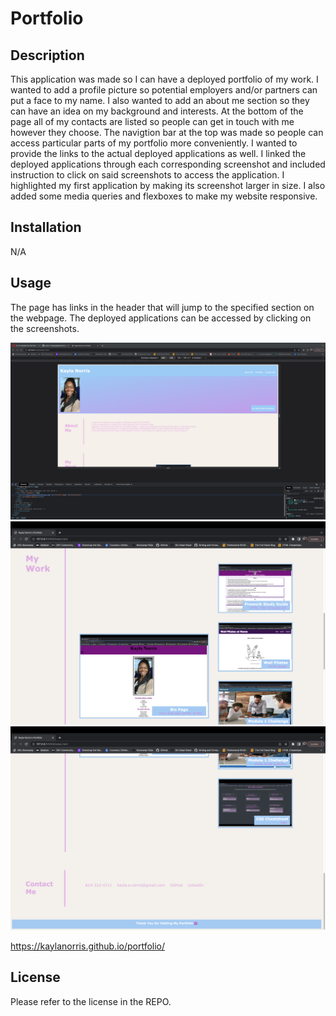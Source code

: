 # Portfolio

## Description

This application was made so I can have a deployed portfolio of my work. I wanted to add a profile picture so potential employers and/or partners can put a face to my name. I also wanted to add an about me section so they can have an idea on my background and interests. At the bottom of the page all of my contacts are listed so people can get in touch with me however they choose. The navigtion bar at the top was made so people can access particular parts of my portfolio more conveniently. I wanted to provide the links to the actual deployed applications as well. I linked the deployed applications through each corresponding screenshot and included instruction to click on said screenshots to access the application. I highlighted my first application by making its screenshot larger in size. I also added some media queries and flexboxes to make my website responsive.

## Installation

N/A

## Usage

The page has links in the header that will jump to the specified section on the webpage. The deployed applications can be accessed by clicking on the screenshots. 


![Screenshot 1](assets/images/portfolio-screenshot-1.png)
![Screenshot 2](assets/images/portfolio-screenshot-2.png)
![Screenshot 3](assets/images/portfolio-screenshot-3.png)


 https://kaylanorris.github.io/portfolio/

## License

Please refer to the license in the REPO.

